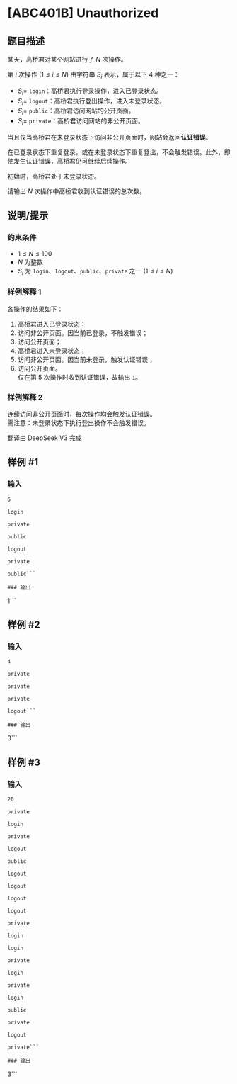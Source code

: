 # [ABC401B] Unauthorized

## 题目描述

[problemUrl]: https://atcoder.jp/contests/abc401/tasks/abc401_b

某天，高桥君对某个网站进行了 $N$ 次操作。

第 $i$ 次操作 $(1 \leq i \leq N)$ 由字符串 $S_i$ 表示，属于以下 4 种之一：

- $S_i =$ `login`：高桥君执行登录操作，进入已登录状态。
- $S_i =$ `logout`：高桥君执行登出操作，进入未登录状态。
- $S_i =$ `public`：高桥君访问网站的公开页面。
- $S_i =$ `private`：高桥君访问网站的非公开页面。

当且仅当高桥君在未登录状态下访问非公开页面时，网站会返回**认证错误**。

在已登录状态下重复登录，或在未登录状态下重复登出，不会触发错误。此外，即使发生认证错误，高桥君仍可继续后续操作。

初始时，高桥君处于未登录状态。

请输出 $N$ 次操作中高桥君收到认证错误的总次数。

## 说明/提示

### 约束条件

- $1 \leq N \leq 100$
- $N$ 为整数
- $S_i$ 为 `login`、`logout`、`public`、`private` 之一 $(1 \leq i \leq N)$

### 样例解释 1

各操作的结果如下：  
1. 高桥君进入已登录状态；  
2. 访问非公开页面。因当前已登录，不触发错误；  
3. 访问公开页面；  
4. 高桥君进入未登录状态；  
5. 访问非公开页面。因当前未登录，触发认证错误；  
6. 访问公开页面。  
仅在第 5 次操作时收到认证错误，故输出 `1`。

### 样例解释 2

连续访问非公开页面时，每次操作均会触发认证错误。  
需注意：未登录状态下执行登出操作不会触发错误。

翻译由 DeepSeek V3 完成

## 样例 #1

### 输入

```
6
login
private
public
logout
private
public```

### 输出

```
1```

## 样例 #2

### 输入

```
4
private
private
private
logout```

### 输出

```
3```

## 样例 #3

### 输入

```
20
private
login
private
logout
public
logout
logout
logout
logout
private
login
login
private
login
private
login
public
private
logout
private```

### 输出

```
3```

